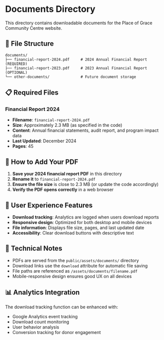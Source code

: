 # Documents Directory

This directory contains downloadable documents for the Place of Grace Community Centre website.

## 📁 File Structure

```
documents/
├── financial-report-2024.pdf     # 2024 Annual Financial Report (REQUIRED)
├── financial-report-2023.pdf     # 2023 Annual Financial Report (OPTIONAL)
└── other-documents/              # Future document storage
```

## 📋 Required Files

### Financial Report 2024
- **Filename**: `financial-report-2024.pdf`
- **Size**: Approximately 2.3 MB (as specified in the code)
- **Content**: Annual financial statements, audit report, and program impact data
- **Last Updated**: December 2024
- **Pages**: 45

## 🚀 How to Add Your PDF

1. **Save your 2024 financial report PDF** in this directory
2. **Rename it** to `financial-report-2024.pdf`
3. **Ensure the file size** is close to 2.3 MB (or update the code accordingly)
4. **Verify the PDF opens correctly** in a web browser

## 📱 User Experience Features

- **Download tracking**: Analytics are logged when users download reports
- **Responsive design**: Optimized for both desktop and mobile devices
- **File information**: Displays file size, pages, and last updated date
- **Accessibility**: Clear download buttons with descriptive text

## 🔧 Technical Notes

- PDFs are served from the `public/assets/documents/` directory
- Download links use the `download` attribute for automatic file saving
- File paths are referenced as `/assets/documents/filename.pdf`
- Mobile-responsive design ensures good UX on all devices

## 📊 Analytics Integration

The download tracking function can be enhanced with:
- Google Analytics event tracking
- Download count monitoring
- User behavior analysis
- Conversion tracking for donor engagement
